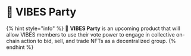 # 🥳 VIBES Party

{% hint style="info" %}
🚧 **VIBES Party** is an upcoming product that will allow VIBES members to use their vote power to engage in collective on-chain action to bid, sell, and trade NFTs as a decentralized group.
{% endhint %}

